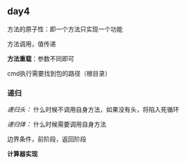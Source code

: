 ## day4
方法的原子性：即一个方法只实现一个功能

方法调用，值传递

**方法重载**：参数不同即可

cmd执行需要找到包的路径（根目录）

### 递归
*递归头：*
什么时候不调用自身方法，如果没有头，将陷入死循环

*递归体：*
什么时候需要调用自身方法

边界条件，前阶段，返回阶段

**计算器实现**
